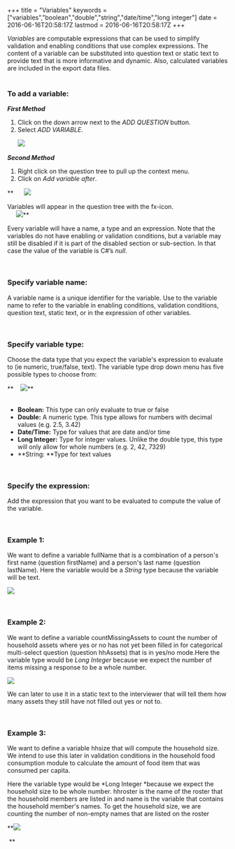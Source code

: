 +++
title = "Variables"
keywords = ["variables","boolean","double","string","date/time","long integer"]
date = 2016-06-16T20:58:17Z
lastmod = 2016-06-16T20:58:17Z
+++

*Variables* are computable expressions that can be used to simplify
validation and enabling conditions that use complex expressions. The
content of a variable can be substituted into question text or static
text to provide text that is more informative and dynamic. Also,
calculated variables are included in the export data files.  
 

### To add a variable:

  
  
***First Method***

1.  Click on the down arrow next to the *ADD QUESTION* button.
2.  Select *ADD VARIABLE*.

  
      ![](/images/643283.png)  
  
  
***Second Method***

1.  Right click on the question tree to pull up the context menu.
2.  Click on *Add variable after*.

**      ![](/images/643300.png)  
  
  
Variables will appear in the question tree with the fx-icon.  
     ![](/images/643317.png)**  
  
  
  
Every variable will have a name, a type and an expression. Note that the
variables do not have enabling or validation conditions, but a variable
may still be disabled if it is part of the disabled section or
sub-section. In that case the value of the variable is C\#’s *null*.  
  
 

###  Specify variable name:

  
  
A variable name is a unique identifier for the variable. Use to the
variable name to refer to the variable in enabling conditions,
validation conditions, question text, static text, or in the expression
of other variables.  
  
 

### Specify variable type:

  
Choose the data type that you expect the variable's expression to
evaluate to (ie numeric, true/false, text). The variable type drop down
menu has five possible types to choose from:  
  
**    ![](/images/643303.png)**  
 

-   ****Boolean:**** This type can only evaluate to true or false
-   **Double:** A numeric type. This type allows for numbers with
    decimal values (e.g. 2.5, 3.42)
-   **Date/Time:** Type for values that are date and/or time
-   **Long Integer:** Type for integer values. Unlike the double type,
    this type will only allow for whole numbers (e.g. 2, 42, 7329)
-   **String: **Type for text values

 

### Specify the expression:

  
Add the expression that you want to be evaluated to compute the value of
the variable.  
  
 

### Example 1:

  
We want to define a variable fullName that is a combination of a
person's first name (question firstName) and a person's last name
(question lastName). Here the variable would be a *String* type because
the variable will be text.  
  
**![](/images/643349.png)**  
  
 

### Example 2:

  
We want to define a variable countMissingAssets to count the number of
household assets where yes or no has not yet been filled in for
categorical multi-select question (question hhAssets) that is in yes/no
mode.Here the variable type would be *Long Integer* because we expect
the number of items missing a response to be a whole number.  
  
**![](/images/643362.png)**  
  
  
We can later to use it in a static text to the interviewer that will
tell them how many assets they still have not filled out yes or not
to.  
  
 

### Example 3:

  
We want to define a variable hhsize that will compute the household
size. We intend to use this later in validation conditions in the
household food consumption module to calculate the amount of food item
that was consumed per capita.  
  
Here the variable type would be *Long Integer *because we expect the
household size to be whole number. hhroster is the name of the roster
that the household members are listed in and name is the variable that
contains the household member's names. To get the household size, we are
counting the number of non-empty names that are listed on the roster  
  
**![](/images/643351.png)  
  
  
 **
